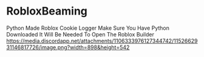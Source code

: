 # RobloxBeaming
Python Made Roblox Cookie Logger
Make Sure You Have Python Downloaded It Will Be Needed To Open The Roblox Builder
https://media.discordapp.net/attachments/1106333976127344742/1152662931146817726/image.png?width=898&height=542
